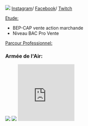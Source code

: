 
  <p><img src= "https://image-uniservice.linternaute.com/image/150/1389758640/11742809.jpg">
  <a href="https://www.instagram.com/azekiell/">Instagram</a>/
  <a href="https://www.facebook.com/beauvallet.julien">Facebook</a>/
  <a href="https://www.twitch.tv/djub0otv">Twitch</a></p>

  
  <span style="text-decoration: underline;">Etude:</span>

   - BEP-CAP vente action marchande
   - Niveau BAC Pro Vente
   
  <span style="text-decoration: underline;">Parcour Professionnel:</span>
  
 <main>
   <h3>Armée de l'Air:</h3>
  
   <p><img src= "https://unplyondotorg.files.wordpress.com/2015/11/fusco512.png?w=150&h=150">
   
   <img src= "https://a4-images.myspacecdn.com/images04/8/c3f4ffcffe274591b6ae50a3f2e1cce5/full.jpg">
   <iframe src="https://giphy.com/embed/9P94yLRR2R4LFNNXIg" width="180" height="180" frameBorder="0" class="giphy-embed" allowFullScreen> 
   <iframe src="https://giphy.com/embed/ZcZOj4q60MNsQ" width="480" height="400" frameBorder="0" class="giphy-embed" allowFullScreen></p>
   
   <p><iframe src="https://giphy.com/embed/9ALcdYJwOsuBi" width="480" height="300" frameBorder="0" class="giphy-embed" allowFullScreen></p>
  
   
  </main>
